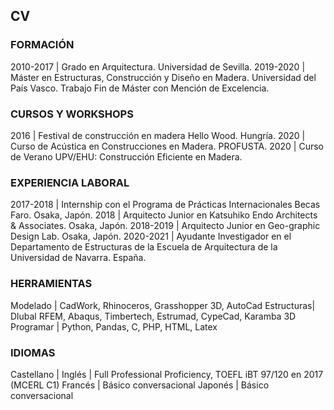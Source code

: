 ## CV

### FORMACIÓN

2010-2017  | Grado en Arquitectura. Universidad de Sevilla. 
2019-2020  | Máster en Estructuras, Construcción y Diseño en Madera. Universidad del País Vasco. Trabajo Fin de Máster con Mención de Excelencia.

### CURSOS Y WORKSHOPS

2016       | Festival de construcción en madera Hello Wood. Hungría.
2020       | Curso de Acústica en Construcciones en Madera. PROFUSTA.
2020       | Curso de Verano UPV/EHU: Construcción Eficiente en Madera.

### EXPERIENCIA LABORAL

2017-2018  | Internship con el Programa de Prácticas Internacionales Becas Faro. Osaka, Japón.
2018       | Arquitecto Junior en Katsuhiko Endo Architects & Associates. Osaka, Japón.
2018-2019  | Arquitecto Junior en Geo-graphic Design Lab. Osaka, Japón.
2020-2021  | Ayudante Investigador en el Departamento de Estructuras de la Escuela de Arquitectura de la Universidad de Navarra. España.

### HERRAMIENTAS

Modelado   | CadWork, Rhinoceros, Grasshopper 3D, AutoCad
Estructuras| Dlubal RFEM, Abaqus, Timbertech, Estrumad, CypeCad, Karamba 3D
Programar  | Python, Pandas, C, PHP, HTML, Latex

### IDIOMAS

Castellano |
Inglés     | Full Professional Proficiency, TOEFL iBT 97/120 en 2017 (MCERL C1)
Francés    | Básico conversacional
Japonés    | Básico conversacional
